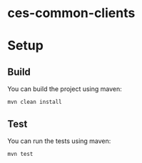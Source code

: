 # ces-common-clients

# Setup
## Build
You can build the project using maven:
```
mvn clean install
```
## Test
You can run the tests using maven:
```
mvn test
```
